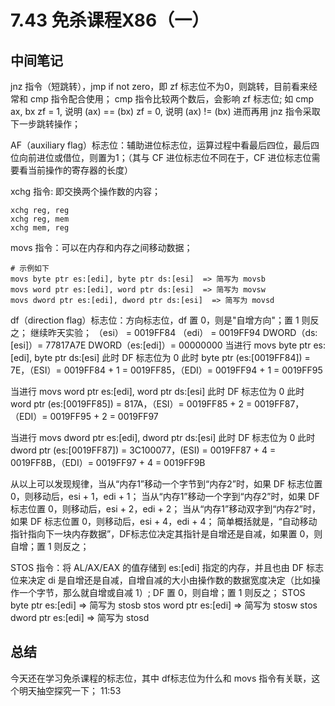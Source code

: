 # 7.43 免杀课程X86（一）

## 中间笔记
jnz 指令（短跳转），jmp if not zero，即 zf 标志位不为0，则跳转，目前看来经常和 cmp 指令配合使用；
cmp 指令比较两个数后，会影响 zf 标志位; 
如 cmp ax, bx
zf = 1, 说明 (ax) == (bx)
zf = 0, 说明 (ax) != (bx)
进而再用 jnz 指令采取下一步跳转操作；

AF（auxiliary flag）标志位：辅助进位标志位，运算过程中看最后四位，最后四位向前进位或借位，则置为1；（其与 CF 进位标志位不同在于，CF 进位标志位需要看当前操作的寄存器的长度）

xchg 指令: 即交换两个操作数的内容；
```shell
xchg reg, reg
xchg reg, mem
xchg mem, reg
```

movs 指令：可以在内存和内存之间移动数据；
```shell
# 示例如下
movs byte ptr es:[edi], byte ptr ds:[esi]  => 简写为 movsb
movs word ptr es:[edi], word ptr ds:[esi]  => 简写为 movsw
movs dword ptr es:[edi], dword ptr ds:[esi]  => 简写为 movsd
```

df（direction flag）标志位：方向标志位，df 置 0，则是"自增方向"；置 1 则反之；
继续昨天实验；
（esi） = 0019FF84
（edi） = 0019FF94
DWORD（ds:[esi]）= 77817A7E
DWORD（es:[edi]）= 00000000
当进行 movs byte ptr es:[edi], byte ptr ds:[esi]
此时 DF 标志位为 0 
此时 byte ptr (es:[0019FF84]) = 7E，（ESI）= 0019FF84 + 1 = 0019FF85，（EDI）= 0019FF94 + 1 = 0019FF95

当进行 movs word ptr es:[edi], word ptr ds:[esi]
此时 DF 标志位为 0
此时 word ptr (es:[0019FF85]) = 817A，（ESI）= 0019FF85 + 2 = 0019FF87，（EDI）= 0019FF95 + 2 = 0019FF97

当进行 movs dword ptr es:[edi], dword ptr ds:[esi]
此时 DF 标志位为 0
此时 dword ptr (es:[0019FF87]) = 3C100077，(ESI) = 0019FF87 + 4 = 0019FF8B，（EDI）= 0019FF97 + 4 = 0019FF9B

从以上可以发现规律，当从“内存1”移动一个字节到“内存2”时，如果 DF 标志位置 0，则移动后，esi + 1，edi + 1；
当从“内存1”移动一个字到“内存2”时，如果 DF 标志位置 0，则移动后，esi + 2，edi + 2；
当从“内存1”移动双字到“内存2”时，如果 DF 标志位置 0，则移动后，esi + 4，edi + 4；
简单概括就是，“自动移动指针指向下一块内存数据”，DF标志位决定其指针是自增还是自减，如果置 0，则自增；置 1 则反之；

STOS 指令：将 AL/AX/EAX 的值存储到 es:[edi] 指定的内存，并且也由 DF 标志位来决定 di 是自增还是自减，自增自减的大小由操作数的数据宽度决定（比如操作一个字节，那么就自增或自减 1）;
DF 置 0，则自增；置 1 则反之；
STOS byte ptr es:[edi] => 简写为 stosb
stos word ptr es:[edi] => 简写为 stosw
stos dword ptr es:[edi] => 简写为 stosd

## 总结
今天还在学习免杀课程的标志位，其中 df标志位为什么和 movs 指令有关联，这个明天抽空探究一下；
11:53